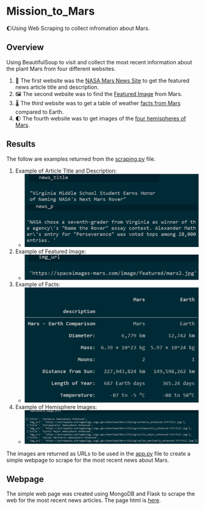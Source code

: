 # Mission_to_Mars
🌔Using Web Scraping to collect infromation about Mars.
## Overview
Using BeautifulSoup to visit and collect the most recent information about the plant Mars from four different websites.
1. 📰 The first website was the [NASA Mars News Site](https://redplanetscience.com) to get the featured news article title and description. 
1. 🖼️ The second website was to find the [Featured Image](https://spaceimages-mars.com) from Mars.
1. 🌡️ The third website was to get a table of weather [facts from Mars](https://galaxyfacts-mars.com) compared to Earth.
1. 🌓 The fourth website was to get images of the [four hemispheres of Mars](https://astrogeology.usgs.gov/search/results?q=hemisphere+enhanced&k1=target&v1=Mars).
	
## Results
The follow are examples returned from the [scraping.py](https://github.com/RuthLD/Mission_to_Mars/blob/main/scraping.py) file.
1. Example of Article Title and Description:
	* ![Img_1.png](https://github.com/RuthLD/Mission_to_Mars/blob/main/Resources/Img_1.png)
2. Example of Featured Image:
	* ![Img_2.png](https://github.com/RuthLD/Mission_to_Mars/blob/main/Resources/Img_2.png)
3. Example of Facts:
	* ![Img_3.png](https://github.com/RuthLD/Mission_to_Mars/blob/main/Resources/Img_3.png)
4. Example of Hemisphere Images:
	* ![Img_4.png](https://github.com/RuthLD/Mission_to_Mars/blob/main/Resources/Img_4.png)


The images are returned as URLs to be used in the [app.py](https://github.com/RuthLD/Mission_to_Mars/blob/main/app.py) file to create a simple webpage to scrape for the most recent news about Mars.

## Webpage
The simple web page was created using MongoDB and Flask to scrape the web for the most recent news articles. The page html is [here](https://github.com/RuthLD/Mission_to_Mars/blob/main/templates/index.html). 
